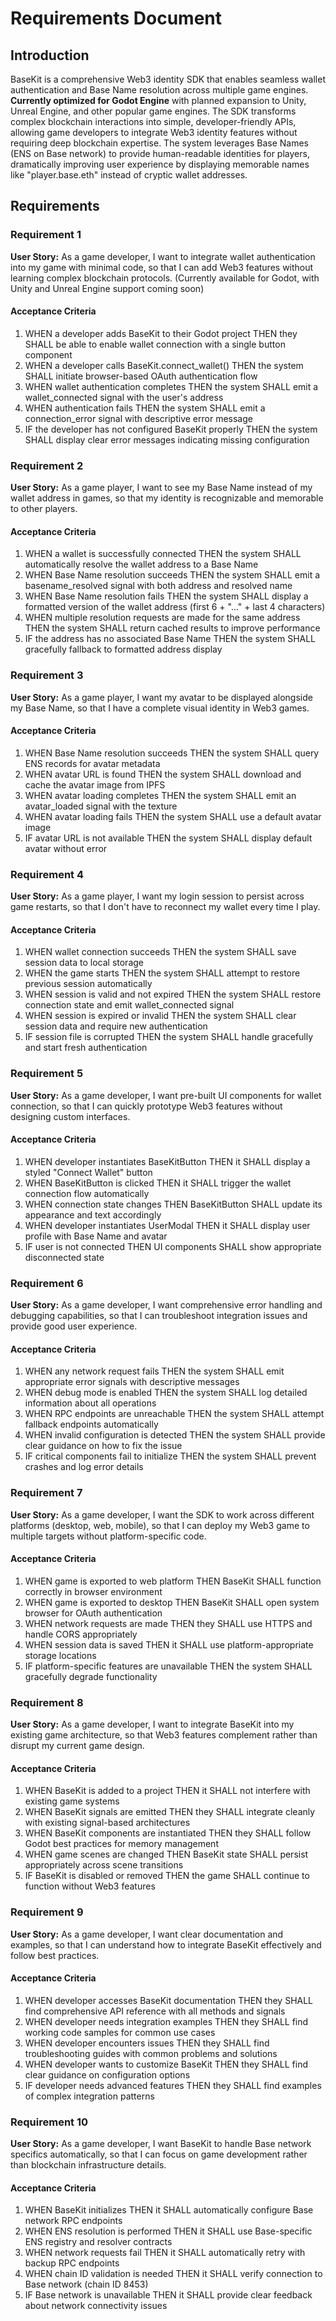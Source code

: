 # Requirements Document

## Introduction

BaseKit is a comprehensive Web3 identity SDK that enables seamless wallet authentication and Base Name resolution across multiple game engines. **Currently optimized for Godot Engine** with planned expansion to Unity, Unreal Engine, and other popular game engines. The SDK transforms complex blockchain interactions into simple, developer-friendly APIs, allowing game developers to integrate Web3 identity features without requiring deep blockchain expertise. The system leverages Base Names (ENS on Base network) to provide human-readable identities for players, dramatically improving user experience by displaying memorable names like "player.base.eth" instead of cryptic wallet addresses.

## Requirements

### Requirement 1

**User Story:** As a game developer, I want to integrate wallet authentication into my game with minimal code, so that I can add Web3 features without learning complex blockchain protocols. (Currently available for Godot, with Unity and Unreal Engine support coming soon)

#### Acceptance Criteria

1. WHEN a developer adds BaseKit to their Godot project THEN they SHALL be able to enable wallet connection with a single button component
2. WHEN a developer calls BaseKit.connect_wallet() THEN the system SHALL initiate browser-based OAuth authentication flow
3. WHEN wallet authentication completes THEN the system SHALL emit a wallet_connected signal with the user's address
4. WHEN authentication fails THEN the system SHALL emit a connection_error signal with descriptive error message
5. IF the developer has not configured BaseKit properly THEN the system SHALL display clear error messages indicating missing configuration

### Requirement 2

**User Story:** As a game player, I want to see my Base Name instead of my wallet address in games, so that my identity is recognizable and memorable to other players.

#### Acceptance Criteria

1. WHEN a wallet is successfully connected THEN the system SHALL automatically resolve the wallet address to a Base Name
2. WHEN Base Name resolution succeeds THEN the system SHALL emit a basename_resolved signal with both address and resolved name
3. WHEN Base Name resolution fails THEN the system SHALL display a formatted version of the wallet address (first 6 + "..." + last 4 characters)
4. WHEN multiple resolution requests are made for the same address THEN the system SHALL return cached results to improve performance
5. IF the address has no associated Base Name THEN the system SHALL gracefully fallback to formatted address display

### Requirement 3

**User Story:** As a game player, I want my avatar to be displayed alongside my Base Name, so that I have a complete visual identity in Web3 games.

#### Acceptance Criteria

1. WHEN Base Name resolution succeeds THEN the system SHALL query ENS records for avatar metadata
2. WHEN avatar URL is found THEN the system SHALL download and cache the avatar image from IPFS
3. WHEN avatar loading completes THEN the system SHALL emit an avatar_loaded signal with the texture
4. WHEN avatar loading fails THEN the system SHALL use a default avatar image
5. IF avatar URL is not available THEN the system SHALL display default avatar without error

### Requirement 4

**User Story:** As a game player, I want my login session to persist across game restarts, so that I don't have to reconnect my wallet every time I play.

#### Acceptance Criteria

1. WHEN wallet connection succeeds THEN the system SHALL save session data to local storage
2. WHEN the game starts THEN the system SHALL attempt to restore previous session automatically
3. WHEN session is valid and not expired THEN the system SHALL restore connection state and emit wallet_connected signal
4. WHEN session is expired or invalid THEN the system SHALL clear session data and require new authentication
5. IF session file is corrupted THEN the system SHALL handle gracefully and start fresh authentication

### Requirement 5

**User Story:** As a game developer, I want pre-built UI components for wallet connection, so that I can quickly prototype Web3 features without designing custom interfaces.

#### Acceptance Criteria

1. WHEN developer instantiates BaseKitButton THEN it SHALL display a styled "Connect Wallet" button
2. WHEN BaseKitButton is clicked THEN it SHALL trigger the wallet connection flow automatically
3. WHEN connection state changes THEN BaseKitButton SHALL update its appearance and text accordingly
4. WHEN developer instantiates UserModal THEN it SHALL display user profile with Base Name and avatar
5. IF user is not connected THEN UI components SHALL show appropriate disconnected state

### Requirement 6

**User Story:** As a game developer, I want comprehensive error handling and debugging capabilities, so that I can troubleshoot integration issues and provide good user experience.

#### Acceptance Criteria

1. WHEN any network request fails THEN the system SHALL emit appropriate error signals with descriptive messages
2. WHEN debug mode is enabled THEN the system SHALL log detailed information about all operations
3. WHEN RPC endpoints are unreachable THEN the system SHALL attempt fallback endpoints automatically
4. WHEN invalid configuration is detected THEN the system SHALL provide clear guidance on how to fix the issue
5. IF critical components fail to initialize THEN the system SHALL prevent crashes and log error details

### Requirement 7

**User Story:** As a game developer, I want the SDK to work across different platforms (desktop, web, mobile), so that I can deploy my Web3 game to multiple targets without platform-specific code.

#### Acceptance Criteria

1. WHEN game is exported to web platform THEN BaseKit SHALL function correctly in browser environment
2. WHEN game is exported to desktop THEN BaseKit SHALL open system browser for OAuth authentication
3. WHEN network requests are made THEN they SHALL use HTTPS and handle CORS appropriately
4. WHEN session data is saved THEN it SHALL use platform-appropriate storage locations
5. IF platform-specific features are unavailable THEN the system SHALL gracefully degrade functionality

### Requirement 8

**User Story:** As a game developer, I want to integrate BaseKit into my existing game architecture, so that Web3 features complement rather than disrupt my current game design.

#### Acceptance Criteria

1. WHEN BaseKit is added to a project THEN it SHALL not interfere with existing game systems
2. WHEN BaseKit signals are emitted THEN they SHALL integrate cleanly with existing signal-based architectures
3. WHEN BaseKit components are instantiated THEN they SHALL follow Godot best practices for memory management
4. WHEN game scenes are changed THEN BaseKit state SHALL persist appropriately across scene transitions
5. IF BaseKit is disabled or removed THEN the game SHALL continue to function without Web3 features

### Requirement 9

**User Story:** As a game developer, I want clear documentation and examples, so that I can understand how to integrate BaseKit effectively and follow best practices.

#### Acceptance Criteria

1. WHEN developer accesses BaseKit documentation THEN they SHALL find comprehensive API reference with all methods and signals
2. WHEN developer needs integration examples THEN they SHALL find working code samples for common use cases
3. WHEN developer encounters issues THEN they SHALL find troubleshooting guides with common problems and solutions
4. WHEN developer wants to customize BaseKit THEN they SHALL find clear guidance on configuration options
5. IF developer needs advanced features THEN they SHALL find examples of complex integration patterns

### Requirement 10

**User Story:** As a game developer, I want BaseKit to handle Base network specifics automatically, so that I can focus on game development rather than blockchain infrastructure details.

#### Acceptance Criteria

1. WHEN BaseKit initializes THEN it SHALL automatically configure Base network RPC endpoints
2. WHEN ENS resolution is performed THEN it SHALL use Base-specific ENS registry and resolver contracts
3. WHEN network requests fail THEN it SHALL automatically retry with backup RPC endpoints
4. WHEN chain ID validation is needed THEN it SHALL verify connection to Base network (chain ID 8453)
5. IF Base network is unavailable THEN it SHALL provide clear feedback about network connectivity issues
